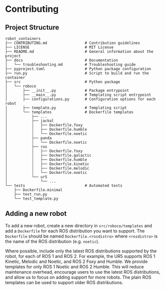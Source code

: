 # Contributing

## Project Structure
```
robot_containers
├── CONTRIBUTING.md                 # Contribution guidelines
├── LICENSE                         # MIT License
├── README.md                       # General information about the project
├── docs                            # Documentation
│   └── troubleshooting.md          # Troubleshooting guide
├── pyproject.toml                  # Python package configuration
├── run.py                          # Script to build and run the container
├── src                             # Python package
│   └── roboco
│       ├── __init__.py             # Package entrypoint
│       ├── __main__.py             # Templating script entrypoint
│       ├── configurations.py       # Configuration options for each robot
│       ├── template.py             # Templating script
│       └── templates               # Dockerfile templates
│           ├── ...
│           ├── jackal
│           │   ├── Dockerfile.foxy
│           │   ├── Dockerfile.humble
│           │   └── Dockerfile.noetic
│           ├── panda
│           │   └── Dockerfile.noetic
│           ├── ros
│           │   ├── Dockerfile.foxy
│           │   ├── Dockerfile.galactic
│           │   ├── Dockerfile.humble
│           │   ├── Dockerfile.kinetic
│           │   ├── Dockerfile.melodic
│           │   └── Dockerfile.noetic
│           └── ur5
│               └── ...
└── tests                           # Automated tests
    ├── Dockerfile.minimal
    ├── test_run.py
    └── test_template.py
```

## Adding a new robot

To add a new robot, create a new directory in `src/roboco/templates` and add a `Dockerfile` for each ROS distribution you want to support. The `Dockerfile` should be named `Dockerfile.<rosdistro>` where `<rosdistro>` is the name of the ROS distribution (e.g. `noetic`).

Where possible, include only the latest ROS distributions supported by the robot, for each of ROS 1 and ROS 2. For example, the UR5 supports ROS 1 Kinetic, Melodic and Noetic, and ROS 2 Foxy and Humble. We provide templates for only ROS 1 Noetic and ROS 2 Humble. This will reduce maintenance overhead, encourage users to use the latest ROS distributions, and allow us to focus on adding support for more robots. The plain ROS templates can be used to support older ROS distributions.